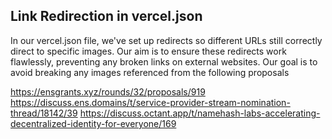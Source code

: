 ## Link Redirection in vercel.json

In our vercel.json file, we've set up redirects so different URLs still correctly direct to specific images. Our aim is to ensure these redirects work flawlessly, preventing any broken links on external websites. Our goal is to avoid breaking any images referenced from the following proposals

https://ensgrants.xyz/rounds/32/proposals/919
https://discuss.ens.domains/t/service-provider-stream-nomination-thread/18142/39
https://discuss.octant.app/t/namehash-labs-accelerating-decentralized-identity-for-everyone/169